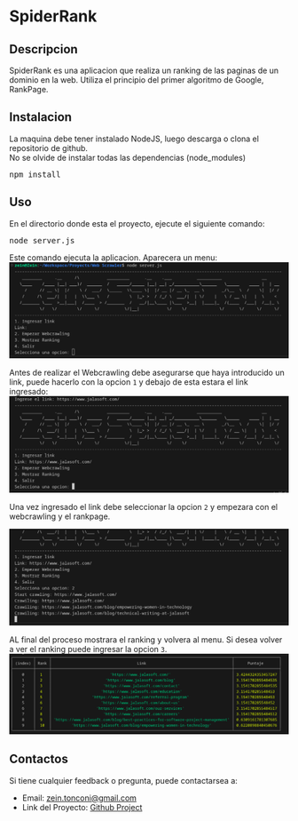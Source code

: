 # SpiderRank

<!-- [![License](https://img.shields.io/badge/license-MIT-blue.svg)](LICENSE) -->

## Descripcion

SpiderRank es una aplicacion que realiza un ranking de las paginas de un dominio en la web. 
Utiliza el principio del primer algoritmo de Google, RankPage.  


## Instalacion

La maquina debe tener instalado NodeJS, luego descarga o clona el repositorio de github.  
No se olvide de instalar todas las dependencias (node_modules)  
<pre>npm install</pre>

## Uso

En el directorio donde esta el proyecto, ejecute el siguiente comando:  
<pre>node server.js</pre>
Este comando ejecuta la aplicacion. Aparecera un menu:  
![menu](/img/menu.png)

Antes de realizar el Webcrawling debe asegurarse que haya introducido un link, puede hacerlo con la opcion `1` y debajo de esta estara el link ingresado:
![seleccionar Link](/img/seleccionarLink.png)

Una vez ingresado el link debe seleccionar la opcion `2` y empezara con el webcrawling y el rankpage. 

![crawling](/img/crawling.png)

AL final del proceso mostrara el ranking y volvera al menu. Si desea volver a ver el ranking puede ingresar la opcion `3`.
![rankPage](/img/ranking.png)


## Contactos

Si tiene cualquier feedback o pregunta, puede contactarsea a:
- Email: zein.tonconi@gmail.com
- Link del Proyecto: [Github Project](https://github.com/ZeinTonconi/Page-Ranking-UPB)

